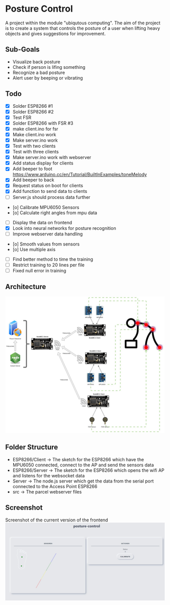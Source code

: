 # Posture Control
A project within the module "ubiqutous computing". The aim of the project is to create a system that controls the posture of a user when lifting heavy objects and gives suggestions for improvement.

## Sub-Goals

- Visualize back posture
- Check if person is lifing something
- Recognize a bad posture
- Alert user by beeping or vibrating
 
## Todo

- [x] Solder ESP8266 #1
- [x] Solder ESP8266 #2
- [x] Test FSR
- [x] Solder ESP8266 with FSR #3
- [x] make client.ino for fsr
- [x] Make client.ino work
- [x] Make server.ino work
- [x] Test with two clients
- [x] Test with three clients
- [x] Make server.ino work with webserver
- [x] Add status display for clients
- [x] Add beeper to foot https://www.arduino.cc/en/Tutorial/BuiltInExamples/toneMelody
- [x] Add beeper to back
- [x] Request status on boot for clients
- [x] Add function to send data to clients
- [ ] Server.js should process data further
- [o] Calibrate MPU6050 Sensors
- [o] Calculate right angles from mpu data
- [ ] Display the data on frontend
- [x] Look into neural networks for posture recognition
- [ ] Improve webserver data handling
- [o] Smooth values from sensors
- [o] Use multiple axis
- [ ] Find better method to time the training
- [ ] Restrict training to 20 lines per file
- [ ] Fixed null error in training

## Architecture

![Architecture](/Architecture.jpg)


## Folder Structure

- ESP8266/Client -> The sketch for the ESP8266 which have the MPU6050 connected, connect to the AP and send the sensors data
- ESP8266/Server -> The sketch for the ESP8266 which opens the wifi AP and listens for the websocket data
- Server -> The node.js server which get the data from the serial port connected to the Access Point ESP8266
- src -> The parcel webserver files

## Screenshot
Screenshot of the current version of the frontend
![Screenshot](/screenshot.png)
